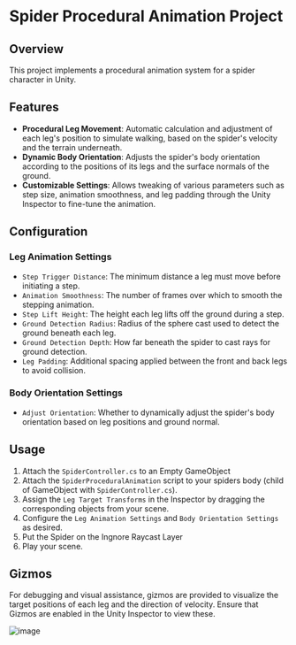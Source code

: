 # Spider Procedural Animation Project

## Overview
This project implements a procedural animation system for a spider character in Unity.

## Features
- **Procedural Leg Movement**: Automatic calculation and adjustment of each leg's position to simulate walking, based on the spider's velocity and the terrain underneath.
- **Dynamic Body Orientation**: Adjusts the spider's body orientation according to the positions of its legs and the surface normals of the ground.
- **Customizable Settings**: Allows tweaking of various parameters such as step size, animation smoothness, and leg padding through the Unity Inspector to fine-tune the animation.

## Configuration
### Leg Animation Settings
- `Step Trigger Distance`: The minimum distance a leg must move before initiating a step.
- `Animation Smoothness`: The number of frames over which to smooth the stepping animation.
- `Step Lift Height`: The height each leg lifts off the ground during a step.
- `Ground Detection Radius`: Radius of the sphere cast used to detect the ground beneath each leg.
- `Ground Detection Depth`: How far beneath the spider to cast rays for ground detection.
- `Leg Padding`: Additional spacing applied between the front and back legs to avoid collision.

### Body Orientation Settings
- `Adjust Orientation`: Whether to dynamically adjust the spider's body orientation based on leg positions and ground normal.

## Usage
1. Attach the `SpiderController.cs` to an Empty GameObject
2. Attach the `SpiderProceduralAnimation` script to your spiders body (child of GameObject with `SpiderController.cs`).
3. Assign the `Leg Target Transforms` in the Inspector by dragging the corresponding objects from your scene.
4. Configure the `Leg Animation Settings` and `Body Orientation Settings` as desired.
5. Put the Spider on the Ingnore Raycast Layer
6. Play your scene.

## Gizmos
For debugging and visual assistance, gizmos are provided to visualize the target positions of each leg and the direction of velocity. Ensure that Gizmos are enabled in the Unity Inspector to view these.

![image](https://github.com/Tr0sh55/Advaned_Procedural_Animation/assets/47827386/74e78d09-a509-4b78-9e10-7c96aed369b9)
